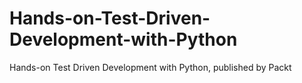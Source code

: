 # Hands-on-Test-Driven-Development-with-Python
Hands-on Test Driven Development with Python, published by Packt
